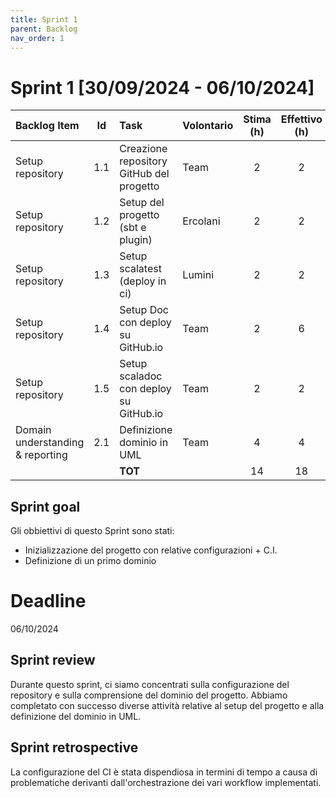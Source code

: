 ```yaml
---
title: Sprint 1
parent: Backlog
nav_order: 1
---
```

# Sprint 1 [30/09/2024 - 06/10/2024]

| Backlog Item                     | Id  | Task                                                           | Volontario         | Stima (h) | Effettivo (h) | D1 | D2 | D3 | D4 | D5 | D6 |
|:---------------------------------|:---:|:---------------------------------------------------------------|--------------------|:---------:|:-------------:|----|----|----|----|----|----|
| Setup repository                 | 1.1 | Creazione repository GitHub del progetto                       | Team               |     2     |       2       | 2  | -  | -  | -  | -  | -  |
| Setup repository                 | 1.2 | Setup del progetto (sbt e plugin)                              | Ercolani           |     2     |       2       | 2  | -  | -  | -  | -  | -  |
| Setup repository                 | 1.3 | Setup scalatest (deploy in ci)                                 | Lumini             |     2     |       2       | -  | 2  | -  | -  | -  | -  |
| Setup repository                 | 1.4 | Setup Doc con deploy su GitHub.io                              | Team               |     2     |       6       | -  | 2  | 3  | 4  | 5  | 6  |
| Setup repository                 | 1.5 | Setup scaladoc con deploy su GitHub.io                         | Team               |     2     |       2       | -  | -  | -  | -  | -  | 2  |
| Domain understanding & reporting | 2.1 | Definizione dominio in UML                                     | Team               |     4     |       4       | 2  | 2  | -  | -  | -  | -  |
|                                  |     | **TOT**                                                        |                    |    14     |      18       | 6  | 6  | 3  | 4  | 5  | 8  |

## Sprint goal

Gli obbiettivi di questo Sprint sono stati:

- Inizializzazione del progetto con relative configurazioni + C.I.
- Definizione di un primo dominio

# Deadline

06/10/2024

## Sprint review

Durante questo sprint, ci siamo concentrati sulla configurazione del repository e sulla comprensione del dominio del progetto. 
Abbiamo completato con successo diverse attività relative al setup del progetto e alla definizione del dominio in UML.

## Sprint retrospective

La configurazione del CI è stata dispendiosa in termini di tempo a causa di problematiche derivanti dall'orchestrazione dei vari workflow implementati.